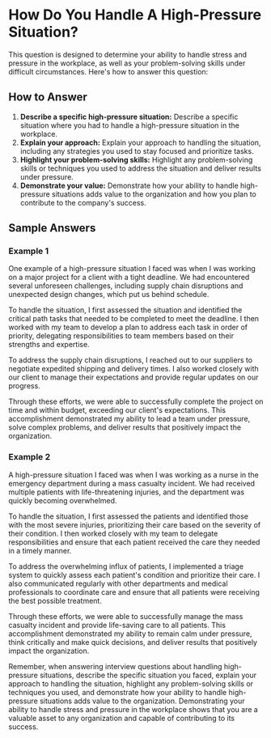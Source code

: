 How Do You Handle A High-Pressure Situation?
=================================================================

This question is designed to determine your ability to handle stress and pressure in the workplace, as well as your problem-solving skills under difficult circumstances. Here's how to answer this question:

How to Answer
-------------

1. **Describe a specific high-pressure situation:** Describe a specific situation where you had to handle a high-pressure situation in the workplace.
2. **Explain your approach:** Explain your approach to handling the situation, including any strategies you used to stay focused and prioritize tasks.
3. **Highlight your problem-solving skills:** Highlight any problem-solving skills or techniques you used to address the situation and deliver results under pressure.
4. **Demonstrate your value:** Demonstrate how your ability to handle high-pressure situations adds value to the organization and how you plan to contribute to the company's success.

Sample Answers
--------------

### Example 1

One example of a high-pressure situation I faced was when I was working on a major project for a client with a tight deadline. We had encountered several unforeseen challenges, including supply chain disruptions and unexpected design changes, which put us behind schedule.

To handle the situation, I first assessed the situation and identified the critical path tasks that needed to be completed to meet the deadline. I then worked with my team to develop a plan to address each task in order of priority, delegating responsibilities to team members based on their strengths and expertise.

To address the supply chain disruptions, I reached out to our suppliers to negotiate expedited shipping and delivery times. I also worked closely with our client to manage their expectations and provide regular updates on our progress.

Through these efforts, we were able to successfully complete the project on time and within budget, exceeding our client's expectations. This accomplishment demonstrated my ability to lead a team under pressure, solve complex problems, and deliver results that positively impact the organization.

### Example 2

A high-pressure situation I faced was when I was working as a nurse in the emergency department during a mass casualty incident. We had received multiple patients with life-threatening injuries, and the department was quickly becoming overwhelmed.

To handle the situation, I first assessed the patients and identified those with the most severe injuries, prioritizing their care based on the severity of their condition. I then worked closely with my team to delegate responsibilities and ensure that each patient received the care they needed in a timely manner.

To address the overwhelming influx of patients, I implemented a triage system to quickly assess each patient's condition and prioritize their care. I also communicated regularly with other departments and medical professionals to coordinate care and ensure that all patients were receiving the best possible treatment.

Through these efforts, we were able to successfully manage the mass casualty incident and provide life-saving care to all patients. This accomplishment demonstrated my ability to remain calm under pressure, think critically and make quick decisions, and deliver results that positively impact the organization.

Remember, when answering interview questions about handling high-pressure situations, describe the specific situation you faced, explain your approach to handling the situation, highlight any problem-solving skills or techniques you used, and demonstrate how your ability to handle high-pressure situations adds value to the organization. Demonstrating your ability to handle stress and pressure in the workplace shows that you are a valuable asset to any organization and capable of contributing to its success.
